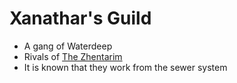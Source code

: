 # Xanathar's Guild

-   A gang of Waterdeep
-   Rivals of [The Zhentarim](The%20Zhentarim.md)
-   It is known that they work from the sewer system
